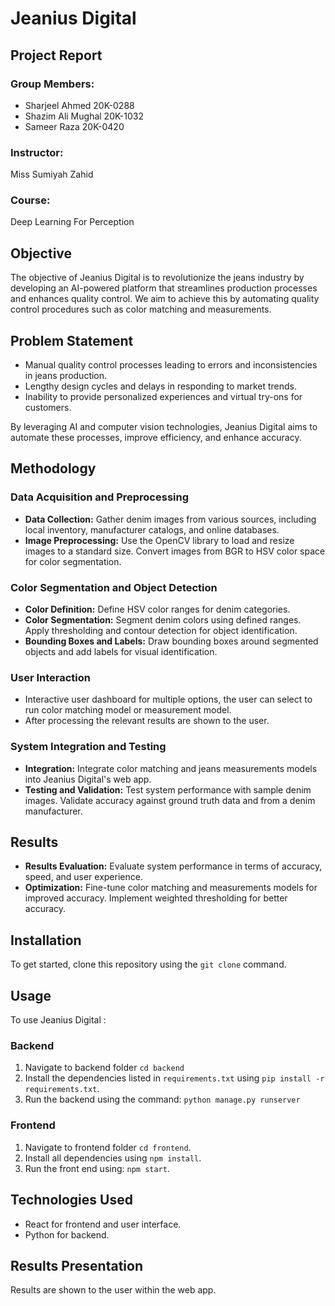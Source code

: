 # Jeanius Digital

## Project Report

### Group Members:
- Sharjeel Ahmed 20K-0288
- Shazim Ali Mughal 20K-1032
- Sameer Raza 20K-0420

### Instructor:
Miss Sumiyah Zahid

### Course:
Deep Learning For Perception

## Objective

The objective of Jeanius Digital is to revolutionize the jeans industry by developing an AI-powered platform that streamlines production processes and enhances quality control. We aim to achieve this by automating quality control procedures such as color matching and measurements.

## Problem Statement

- Manual quality control processes leading to errors and inconsistencies in jeans production.
- Lengthy design cycles and delays in responding to market trends.
- Inability to provide personalized experiences and virtual try-ons for customers.

By leveraging AI and computer vision technologies, Jeanius Digital aims to automate these processes, improve efficiency, and enhance accuracy.

## Methodology

### Data Acquisition and Preprocessing
- **Data Collection:** Gather denim images from various sources, including local inventory, manufacturer catalogs, and online databases.
- **Image Preprocessing:** Use the OpenCV library to load and resize images to a standard size. Convert images from BGR to HSV color space for color segmentation.

### Color Segmentation and Object Detection
- **Color Definition:** Define HSV color ranges for denim categories.
- **Color Segmentation:** Segment denim colors using defined ranges. Apply thresholding and contour detection for object identification.
- **Bounding Boxes and Labels:** Draw bounding boxes around segmented objects and add labels for visual identification.

### User Interaction
- Interactive user dashboard for multiple options, the user can select to run color matching model or measurement model.
- After processing the relevant results are shown to the user.

### System Integration and Testing
- **Integration:** Integrate color matching and jeans measurements models into Jeanius Digital's web app.
- **Testing and Validation:** Test system performance with sample denim images. Validate accuracy against ground truth data and from a denim manufacturer.

## Results

- **Results Evaluation:** Evaluate system performance in terms of accuracy, speed, and user experience.
- **Optimization:** Fine-tune color matching and measurements models for improved accuracy. Implement weighted thresholding for better accuracy.

## Installation

To get started, clone this repository using the `git clone` command.

## Usage

To use Jeanius Digital :

### Backend
1. Navigate to backend folder `cd backend`
2. Install the dependencies listed in `requirements.txt` using `pip install -r requirements.txt`.
3. Run the backend using the command: `python manage.py runserver `

### Frontend
1. Navigate to frontend folder `cd frontend`.
2. Install all dependencies using `npm install`.
3. Run the front end using: `npm start`.

## Technologies Used

- React for frontend and user interface.
- Python for backend.

## Results Presentation

Results are shown to the user within the web app.
